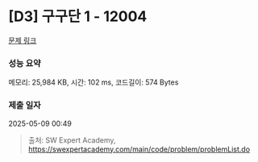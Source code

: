 # [D3] 구구단 1 - 12004 

[문제 링크](https://swexpertacademy.com/main/code/problem/problemDetail.do?contestProbId=AXkcWgFa8sADFAS8) 

### 성능 요약

메모리: 25,984 KB, 시간: 102 ms, 코드길이: 574 Bytes

### 제출 일자

2025-05-09 00:49



> 출처: SW Expert Academy, https://swexpertacademy.com/main/code/problem/problemList.do